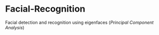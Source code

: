 # Facial-Recognition
Facial detection and recognition using eigenfaces (*Principal Component Analysis*)


